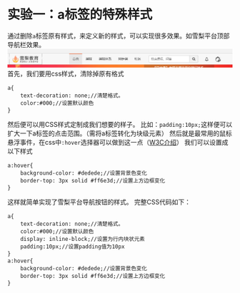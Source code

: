 # 实验一：a标签的特殊样式

通过删除`a`标签原有样式，来定义新的样式，可以实现很多效果。如雪梨平台顶部导航栏效果。
![](4.2.4.png)
首先，我们要用css样式，清除掉原有格式
```
a{
	text-decoration: none;//清楚格式。
	color:#000;//设置默认颜色
}
```
然后便可以用CSS样式定制成我们想要的样子。
比如：`padding:10px;`这样便可以扩大一下a标签的点击范围。（需将a标签转化为块级元素）
然后就是最常用的鼠标悬浮事件，在css中`:hover`选择器可以做到这一点（[W3C介绍](http://www.w3school.com.cn/cssref/selector_hover.asp)）
我们可以设置成以下样式
```
a:hover{
	background-color: #dedede;//设置背景色变化
	border-top: 3px solid #ff6e3d;//设置上方边框变化
}

```
这样就简单实现了雪梨平台导航按钮的样式。
完整CSS代码如下：
```
a{
	text-decoration: none;//清楚格式。
	color:#000;//设置默认颜色
	display: inline-block;//设置为行内块状元素
	padding:10px;//设置padding值为10px
}
a:hover{
	background-color: #dedede;//设置背景色变化
	border-top: 3px solid #ff6e3d;//设置上方边框变化
}
```